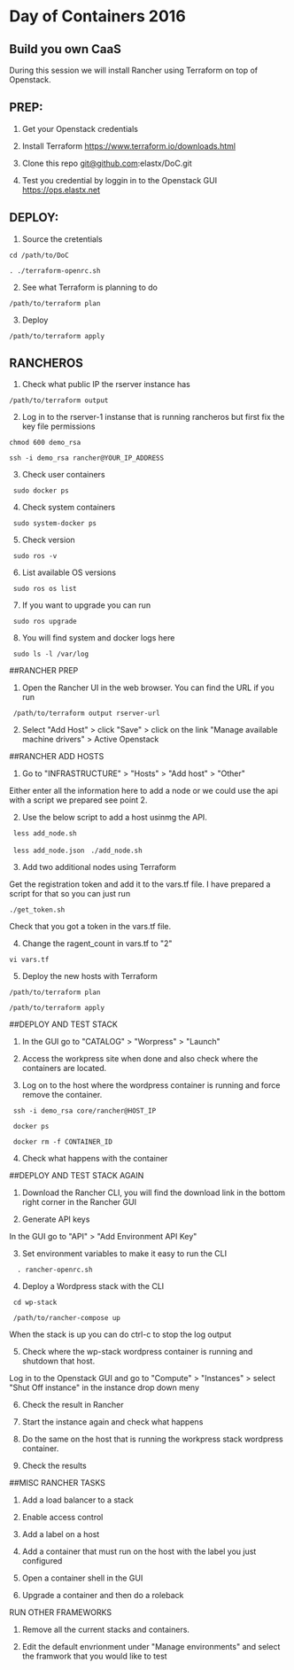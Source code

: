 # Day of Containers 2016
## Build you own CaaS

During this session we will install Rancher using Terraform on top of Openstack.


## PREP:
1. Get your Openstack credentials

2. Install Terraform https://www.terraform.io/downloads.html

3. Clone this repo
git@github.com:elastx/DoC.git

4. Test you credential by loggin in to the Openstack GUI https://ops.elastx.net


## DEPLOY:
1. Source the cretentials

`cd /path/to/DoC`

`. ./terraform-openrc.sh`

2. See what Terraform is planning to do

`/path/to/terraform plan`

3. Deploy 

`/path/to/terraform apply`



## RANCHEROS
1. Check what public IP the rserver instance has

`/path/to/terraform output`

2. Log in to the rserver-1 instanse that is running rancheros but first fix the key file permissions

`chmod 600 demo_rsa`

`ssh -i demo_rsa rancher@YOUR_IP_ADDRESS`

3. Check user containers

` sudo docker ps`

4. Check system containers

` sudo system-docker ps`

5. Check version

` sudo ros -v`

6. List available OS versions

` sudo ros os list`

7. If you want to upgrade you can run

` sudo ros upgrade`

8. You will find system and docker logs here

` sudo ls -l /var/log`


##RANCHER PREP

1. Open the Rancher UI in the web browser. You can find the URL if you run

` /path/to/terraform output rserver-url`

2. Select "Add Host" > click "Save" > click on the link "Manage available machine drivers" > Active Openstack


##RANCHER ADD HOSTS
1. Go to "INFRASTRUCTURE" > "Hosts" > "Add host" > "Other"

Either enter all the information here to add a node or we could use the api with a script we prepared see point 2.

2. Use the below script to add a host usinmg the API.

` less add_node.sh`

` less add_node.json`
` ./add_node.sh`

3. Add two additional nodes using Terraform

Get the registration token and add it to the vars.tf file. I have prepared a script for that so you can just run

`./get_token.sh`

Check that you got a token in the vars.tf file.

4. Change the ragent_count in vars.tf to "2"

`vi vars.tf`

5. Deploy the new hosts with Terraform

`/path/to/terraform plan`

`/path/to/terraform apply`


##DEPLOY AND TEST STACK 
1. In the GUI go to "CATALOG" > "Worpress" > "Launch"

2. Access the workpress site when done and also check where the containers are located.

3. Log on to the host where the wordpress container is running and force remove the container.

` ssh -i demo_rsa core/rancher@HOST_IP`

` docker ps`

` docker rm -f CONTAINER_ID`

4. Check what happens with the container

##DEPLOY AND TEST STACK AGAIN 
1. Download the Rancher CLI, you will find the download link in the bottom right corner in the Rancher GUI

2. Generate API keys

In the GUI go to "API" > "Add Environment API Key"

3. Set environment variables to make it easy to run the CLI

`  . rancher-openrc.sh`

4. Deploy a Wordpress stack with the CLI

` cd wp-stack`

` /path/to/rancher-compose up`

When the stack is up you can do ctrl-c to stop the log output

5. Check where the wp-stack wordpress container is running and shutdown that host.

Log in to the Openstack GUI and go to "Compute" > "Instances" > select "Shut Off instance" in the instance drop down meny 

6. Check the result in Rancher

7. Start the instance again and check what happens

8. Do the same on the host that is running the workpress stack wordpress container.

9. Check the results


##MISC RANCHER TASKS
1. Add a load balancer to a stack

2. Enable access control

3. Add a label on a host

4. Add a container that must run on the host with the label you just configured

5. Open a container shell in the GUI

6. Upgrade a container and then do a roleback


RUN OTHER FRAMEWORKS
1. Remove all the current stacks and containers.

2. Edit the default envrionment under "Manage environments" and select the framwork that you would like to test

